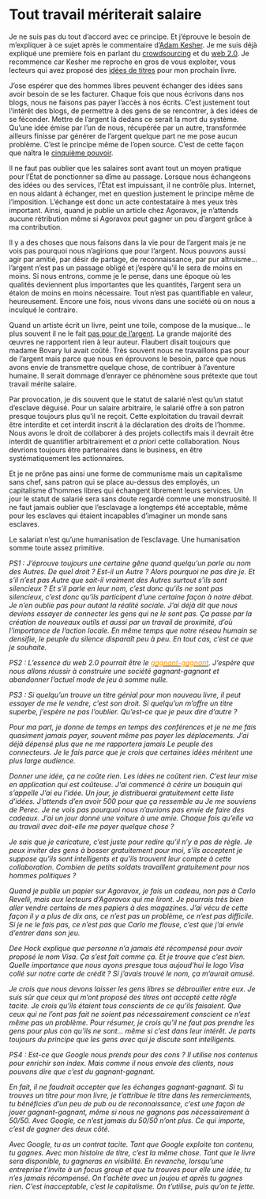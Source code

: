 # Tout travail mériterait salaire

Je ne suis pas du tout d’accord avec ce principe. Et j’éprouve le besoin de m’expliquer à ce sujet après le commentaire d’[Adam Kesher](http://adamkesher.canalblog.com/archives/2006/08/04/2413153.html). Je me suis déjà expliqué une première fois en parlant du [crowdsourcing](https://tcrouzet.com/2006/07/03/cerveaux-humains-disponibles/) et du [web 2.0](https://tcrouzet.com/2006/05/20/la-fin-des-copyrights-avec-le-web-20/). Je recommence car Kesher me reproche en gros de vous exploiter, vous lecteurs qui avez proposé des [idées de titres](https://tcrouzet.com/2006/08/04/sos-cherche-titre-desesperement/) pour mon prochain livre.<span id="more-183"></span>

J’ose espérer que des hommes libres peuvent échanger des idées sans avoir besoin de se les facturer. Chaque fois que nous écrivons dans nos blogs, nous ne faisons pas payer l’accès à nos écrits. C’est justement tout l’intérêt des blogs, de permettre à des gens de se rencontrer, à des idées de se féconder. Mettre de l’argent là dedans ce serait la mort du système. Qu’une idée émise par l’un de nous, récupérée par un autre, transformée ailleurs finisse par générer de l’argent quelque part ne me pose aucun problème. C’est le principe même de l’open source. C’est de cette façon que naîtra le [cinquième pouvoir](http://eznogood.blogspot.com/2006/05/web-20-le-cinquime-pouvoir.html).

Il ne faut pas oublier que les salaires sont avant tout un moyen pratique pour l’État de ponctionner sa dîme au passage. Lorsque nous échangeons des idées ou des services, l’État est impuissant, il ne contrôle plus. Internet, en nous aidant à échanger, met en question justement le principe même de l’imposition. L’échange est donc un acte contestataire à mes yeux très important. Ainsi, quand je publie un article chez Agoravox, je n’attends aucune rétribution même si Agoravox peut gagner un peu d’argent grâce à ma contribution.

Il y a des choses que nous faisons dans la vie pour de l’argent mais je ne vois pas pourquoi nous n’agirions que pour l’argent. Nous pouvons aussi agir par amitié, par désir de partage, de reconnaissance, par pur altruisme… l’argent n’est pas un passage obligé et j’espère qu’il le sera de moins en moins. Si nous entrons, comme je le pense, dans une époque où les qualités deviennent plus importantes que les quantités, l’argent sera un étalon de moins en moins nécessaire. Tout n’est pas quantifiable en valeur, heureusement. Encore une fois, nous vivons dans une société où on nous a inculqué le contraire.

Quand un artiste écrit un livre, peint une toile, compose de la musique… le plus souvent il ne le fait [pas pour de l’argent](https://tcrouzet.com/2006/05/22/les-aberrations-du-capitalisme/). La grande majorité des œuvres ne rapportent rien à leur auteur. Flaubert disait toujours que madame Bovary lui avait coûté. Très souvent nous ne travaillons pas pour de l’argent mais parce que nous en éprouvons le besoin, parce que nous avons envie de transmettre quelque chose, de contribuer à l’aventure humaine. Il serait dommage d’enrayer ce phénomène sous prétexte que tout travail mérite salaire.

Par provocation, je dis souvent que le statut de salarié n’est qu’un statut d’esclave déguisé. Pour un salaire arbitraire, le salarié offre à son patron presque toujours plus qu’il ne reçoit. Cette exploitation du travail devrait être interdite et cet interdit inscrit à la déclaration des droits de l’homme. Nous avons le droit de collaborer à des projets collectifs mais il devrait être interdit de quantifier arbitrairement et *a priori* cette collaboration. Nous devrions toujours être partenaires dans le business, en être systématiquement les actionnaires.

Et je ne prône pas ainsi une forme de communisme mais un capitalisme sans chef, sans patron qui se place au-dessus des employés, un capitalisme d’hommes libres qui échangent librement leurs services. Un jour le statut de salarié sera sans doute regardé comme une monstruosité. Il ne faut jamais oublier que l’esclavage a longtemps été acceptable, même pour les esclaves qui étaient incapables d’imaginer un monde sans esclaves.

Le salariat n’est qu’une humanisation de l’esclavage. Une humanisation somme toute assez primitive.

*PS1 : J’éprouve toujours une certaine gêne quand quelqu’un parle au nom des Autres. De quel droit ? Est-il un Autre ? Alors pourquoi ne pas dire je. Et s’il n’est pas Autre que sait-il vraiment des Autres surtout s’ils sont silencieux ? Et s’il parle en leur nom, c’est donc qu’ils ne sont pas silencieux, c’est donc qu’ils participent d’une certaine façon à notre débat. Je n’en oublie pas pour autant la réalité sociale. J’ai déjà dit que nous devions essayer de connecter les gens qui ne le sont pas. Ça passe par la création de nouveaux outils et aussi par un travail de proximité, d’où l’importance de l’action locale. En même temps que notre réseau humain se densifie, le peuple du silence disparaît peu à peu. En tout cas, c’est ce que je souhaite.*

*PS2 : L’essence du web 2.0 pourrait être le* [<font color="#fe9103">*gagnant-gagnant*</font>](https://tcrouzet.com/2006/05/12/win-win/)*. J’espère que nous allons réussir à construire une société gagnant-gagnant et abandonner l’actuel mode de jeu à somme nulle.*

*PS3 : Si quelqu’un trouve un titre génial pour mon nouveau livre, il peut essayer de me le vendre, c’est son droit. Si quelqu’un m’offre un titre superbe, j’espère ne pas l’oublier. Qu’est-ce que je peux dire d’autre ?*

*Pour ma part, je donne de temps en temps des conférences et je ne me fais quasiment jamais payer, souvent même pas payer les déplacements. J’ai déjà dépensé plus que ne me rapportera jamais Le peuple des connecteurs. Je le fais parce que je crois que certaines idées méritent une plus large audience.*

*Donner une idée, ça ne coûte rien. Les idées ne coûtent rien. C’est leur mise en application qui est coûteuse. J’ai commencé à cérire un bouquin qui s’appelle J’ai eu l’idée. Un jour, je distribuerai gratuitement cette liste d’idées. J’attends d’en avoir 500 pour que ça ressemble au Je me souviens de Perec. Je ne vois pas pourquoi nous n’aurions pas envie de faire des cadeaux. J’ai un jour donné une voiture à une amie. Chaque fois qu’elle va au travail avec doit-elle me payer quelque chose ?*

*Je sais que je caricature, c’est juste pour redire qu’il n’y a pas de règle. Je peux inviter des gens à bosser gratuitement pour moi, s’ils acceptent je suppose qu’ils sont intelligents et qu’ils trouvent leur compte à cette collaboration. Combien de petits soldats travaillent gratuitement pour nos hommes politiques ?*

*Quand je publie un papier sur Agoravox, je fais un cadeau, non pas à Carlo Revelli, mais aux lecteurs d’Agoravox qui me liront. Je pourrais très bien aller vendre certains de mes papiers à des magazines. J’ai vécu de cette façon il y a plus de dix ans, ce n’est pas un problème, ce n’est pas difficile. Si je ne le fais pas, ce n’est pas que Carlo me flouse, c’est que j’ai envie d’entrer dans son jeu.*

*Dee Hock explique que personne n’a jamais été récompensé pour avoir proposé le nom Visa. Ça s’est fait comme ça. Et je trouve que c’est bien. Quelle importance que nous ayons presque tous aujoud’hui le logo Visa collé sur notre carte de crédit ? Si j’avais trouvé le nom, ça m’aurait amusé.*

*Je crois que nous devons laisser les gens libres se débrouiller entre eux. Je suis sûr que ceux qui m’ont proposé des titres ont accepté cette règle tacite. Je crois qu’ils étaient tous conscients de ce qu’ils faisaient. Que ceux qui ne l’ont pas fait ne soient pas nécessairement conscient ce n’est même pas un problème. Pour résumer, je crois qu’il ne faut pas prendre les gens pour plus con qu’ils ne sont… même si c’est dans leur intérêt. Je parts toujours du principe que les gens avec qui je discute sont intelligents.*

*PS4 : Est-ce que Google nous prends pour des cons ? Il utilise nos contenus pour enrichir son index. Mais comme il nous envoie des clients, nous pouvons dire que c’est du gagnant-gagnant.*

*En fait, il ne faudrait accepter que les échanges gagnant-gagnant. Si tu trouves un titre pour mon livre, je t’attribue le titre dans les remerciements, tu bénéficies d’un peu de pub ou de reconnaissance, c’est une façon de jouer gagnant-gagnant, même si nous ne gagnons pas nécessairement à 50/50. Avec Google, ce n’est jamais du 50/50 n’ont plus. Ce qui importe, c’est de gagner des deux côté.*

*Avec Google, tu as un contrat tacite. Tant que Google exploite ton contenu, tu gagnes. Avec mon histoire de titre, c’est la même chose. Tant que le livre sera disponible, tu gagneras en visibilité. En revanche, lorsqu’une entreprise t’invite à un focus group et que tu trouves pour elle une idée, tu n’es jamais récompensé. On t’achète avec un joujou et après tu gagnes rien. C’est inacceptable, c’est le capitalisme. On t’utilise, puis qu’on te jette.*